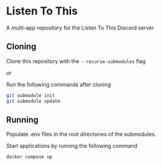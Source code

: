 # Listen To This

A multi-app repository for the Listen To This Discord server

## Cloning

Clone this repository with the `--recurse-submodules` flag

*or*

Run the following commands after cloning

```bash
git submodule init
git submodule update
```

## Running

Populate .env files in the root directories of the submodules.

Start applications by running the following command

```bash
docker compose up
```
